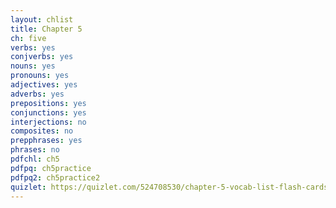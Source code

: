 ```yaml
---
layout: chlist
title: Chapter 5
ch: five
verbs: yes
conjverbs: yes
nouns: yes
pronouns: yes
adjectives: yes
adverbs: yes
prepositions: yes
conjunctions: yes
interjections: no
composites: no
prepphrases: yes
phrases: no
pdfchl: ch5
pdfpq: ch5practice
pdfpq2: ch5practice2
quizlet: https://quizlet.com/524708530/chapter-5-vocab-list-flash-cards/?x=1jqt
---
```


